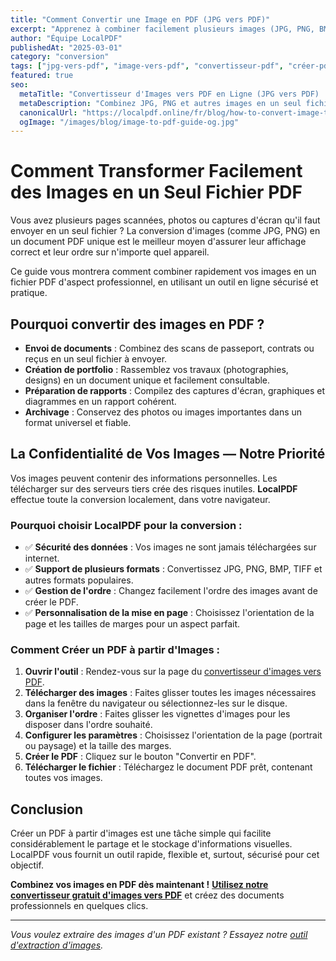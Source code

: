```yaml
---
title: "Comment Convertir une Image en PDF (JPG vers PDF)"
excerpt: "Apprenez à combiner facilement plusieurs images (JPG, PNG, BMP) en un seul fichier PDF. Idéal pour créer des portfolios, rapports ou envoyer des scans de documents."
author: "Équipe LocalPDF"
publishedAt: "2025-03-01"
category: "conversion"
tags: ["jpg-vers-pdf", "image-vers-pdf", "convertisseur-pdf", "créer-pdf"]
featured: true
seo:
  metaTitle: "Convertisseur d'Images vers PDF en Ligne (JPG vers PDF) | LocalPDF"
  metaDescription: "Combinez JPG, PNG et autres images en un seul fichier PDF. Notre convertisseur gratuit et sécurisé fonctionne directement dans le navigateur, protégeant vos données."
  canonicalUrl: "https://localpdf.online/fr/blog/how-to-convert-image-to-pdf"
  ogImage: "/images/blog/image-to-pdf-guide-og.jpg"
---
```


# Comment Transformer Facilement des Images en un Seul Fichier PDF

Vous avez plusieurs pages scannées, photos ou captures d'écran qu'il faut envoyer en un seul fichier ? La conversion d'images (comme JPG, PNG) en un document PDF unique est le meilleur moyen d'assurer leur affichage correct et leur ordre sur n'importe quel appareil.

Ce guide vous montrera comment combiner rapidement vos images en un fichier PDF d'aspect professionnel, en utilisant un outil en ligne sécurisé et pratique.

## Pourquoi convertir des images en PDF ?

- **Envoi de documents** : Combinez des scans de passeport, contrats ou reçus en un seul fichier à envoyer.
- **Création de portfolio** : Rassemblez vos travaux (photographies, designs) en un document unique et facilement consultable.
- **Préparation de rapports** : Compilez des captures d'écran, graphiques et diagrammes en un rapport cohérent.
- **Archivage** : Conservez des photos ou images importantes dans un format universel et fiable.

## La Confidentialité de Vos Images — Notre Priorité

Vos images peuvent contenir des informations personnelles. Les télécharger sur des serveurs tiers crée des risques inutiles. **LocalPDF** effectue toute la conversion localement, dans votre navigateur.

### Pourquoi choisir LocalPDF pour la conversion :

- ✅ **Sécurité des données** : Vos images ne sont jamais téléchargées sur internet.
- ✅ **Support de plusieurs formats** : Convertissez JPG, PNG, BMP, TIFF et autres formats populaires.
- ✅ **Gestion de l'ordre** : Changez facilement l'ordre des images avant de créer le PDF.
- ✅ **Personnalisation de la mise en page** : Choisissez l'orientation de la page et les tailles de marges pour un aspect parfait.

### Comment Créer un PDF à partir d'Images :

1. **Ouvrir l'outil** : Rendez-vous sur la page du [convertisseur d'images vers PDF](/fr/image-to-pdf).
2. **Télécharger des images** : Faites glisser toutes les images nécessaires dans la fenêtre du navigateur ou sélectionnez-les sur le disque.
3. **Organiser l'ordre** : Faites glisser les vignettes d'images pour les disposer dans l'ordre souhaité.
4. **Configurer les paramètres** : Choisissez l'orientation de la page (portrait ou paysage) et la taille des marges.
5. **Créer le PDF** : Cliquez sur le bouton "Convertir en PDF".
6. **Télécharger le fichier** : Téléchargez le document PDF prêt, contenant toutes vos images.

## Conclusion

Créer un PDF à partir d'images est une tâche simple qui facilite considérablement le partage et le stockage d'informations visuelles. LocalPDF vous fournit un outil rapide, flexible et, surtout, sécurisé pour cet objectif.

**Combinez vos images en PDF dès maintenant !** **[Utilisez notre convertisseur gratuit d'images vers PDF](/fr/image-to-pdf)** et créez des documents professionnels en quelques clics.

---

*Vous voulez extraire des images d'un PDF existant ? Essayez notre [outil d'extraction d'images](/fr/extract-images-from-pdf).*